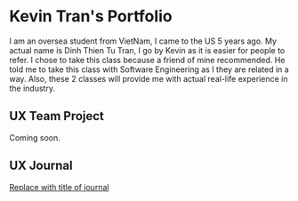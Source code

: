 # Kevin Tran's Portfolio

I am an oversea student from VietNam, I came to the US 5 years ago. My actual name is Dinh Thien Tu Tran, I go by Kevin as it is easier for people to refer. I chose to take this class because a friend of mine recommended. He told me to take this class with Software Engineering as I they are related in a way. Also, these 2 classes will provide me with actual real-life experience in the industry.

## UX Team Project

Coming soon.

## UX Journal

[Replace with title of journal](j01/)
